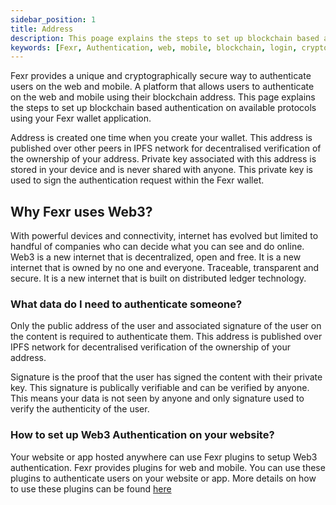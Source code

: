 ```yaml
---
sidebar_position: 1
title: Address
description: This poage explains the steps to set up blockchain based authentication on available protocols
keywords: [Fexr, Authentication, web, mobile, blockchain, login, cryptographically, secure, platform]
---
```


Fexr provides a unique and cryptographically secure way to authenticate users on the web and mobile. A platform that allows users to authenticate on the web and mobile using their blockchain address. This page explains the steps to set up blockchain based authentication on available protocols using your Fexr wallet application.

Address is created one time when you create your wallet. This address is published over other peers in IPFS network for decentralised verification of the ownership of your address. Private key associated with this address is stored in your device and is never shared with anyone. This private key is used to sign the authentication request within the Fexr wallet.

## Why Fexr uses Web3?

With powerful devices and connectivity, internet has evolved but limited to handful of companies who can decide what you can see and do online. Web3 is a new internet that is decentralized, open and free. It is a new internet that is owned by no one and everyone. Traceable, transparent and secure. It is a new internet that is built on distributed ledger technology.

### What data do I need to authenticate someone?

Only the public address of the user and associated signature of the user on the content is required to authenticate them. This address is published over IPFS network for decentralised verification of the ownership of your address.

Signature is the proof that the user has signed the content with their private key. This signature is publically verifiable and can be verified by anyone. This means your data is not seen by anyone and only signature used to verify the authenticity of the user.

### How to set up Web3 Authentication on your website?

Your website or app hosted anywhere can use Fexr plugins to setup Web3 authentication. Fexr provides plugins for web and mobile. You can use these plugins to authenticate users on your website or app. More details on how to use these plugins can be found [here](/developers/category/web3-rpcs-api)
